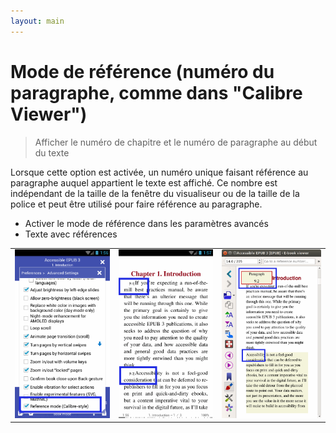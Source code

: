 ```yaml
---
layout: main
---
```


# Mode de référence (numéro du paragraphe, comme dans &quot;Calibre Viewer&quot;)

> Afficher le numéro de chapitre et le numéro de paragraphe au début du texte

Lorsque cette option est activée, un numéro unique faisant référence au paragraphe auquel appartient le texte est affiché.
Ce nombre est indépendant de la taille de la fenêtre du visualiseur ou de la taille de la police et peut être utilisé pour faire référence au paragraphe.

* Activer le mode de référence dans les paramètres avancés
* Texte avec références

||||
|-|-|-|
|![](1.png)|![](3.png)|![](2.png)|

